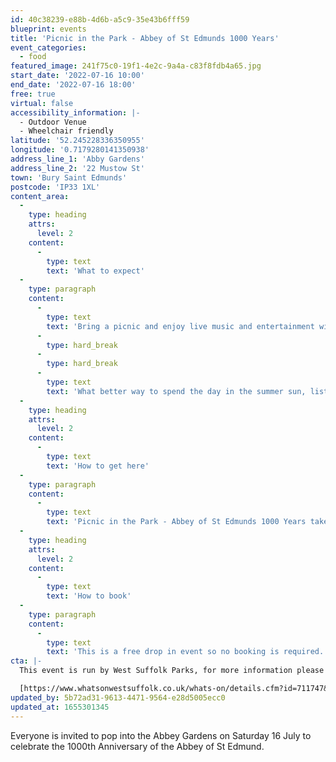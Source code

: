 ```yaml
---
id: 40c38239-e88b-4d6b-a5c9-35e43b6fff59
blueprint: events
title: 'Picnic in the Park - Abbey of St Edmunds 1000 Years'
event_categories:
  - food
featured_image: 241f75c0-19f1-4e2c-9a4a-c83f8fdb4a65.jpg
start_date: '2022-07-16 10:00'
end_date: '2022-07-16 18:00'
free: true
virtual: false
accessibility_information: |-
  - Outdoor Venue
  - Wheelchair friendly
latitude: '52.245228336350955'
longitude: '0.7179280141350938'
address_line_1: 'Abby Gardens'
address_line_2: '22 Mustow St'
town: 'Bury Saint Edmunds'
postcode: 'IP33 1XL'
content_area:
  -
    type: heading
    attrs:
      level: 2
    content:
      -
        type: text
        text: 'What to expect'
  -
    type: paragraph
    content:
      -
        type: text
        text: 'Bring a picnic and enjoy live music and entertainment with local traders and groups in the wonderful Abbey Gardens along with the remains of the Abbey and history of St Edmund.'
      -
        type: hard_break
      -
        type: hard_break
      -
        type: text
        text: 'What better way to spend the day in the summer sun, listening and sharing stories with a bite to eat from food and drink stalls? Starting at 10am, you’ll be able to enjoy a day of enjoyment and festivity with local performers, charities and community groups along with family fun activities, tours of the Abbey and much more.'
  -
    type: heading
    attrs:
      level: 2
    content:
      -
        type: text
        text: 'How to get here'
  -
    type: paragraph
    content:
      -
        type: text
        text: 'Picnic in the Park - Abbey of St Edmunds 1000 Years takes place at Abby Gardens.'
  -
    type: heading
    attrs:
      level: 2
    content:
      -
        type: text
        text: 'How to book'
  -
    type: paragraph
    content:
      -
        type: text
        text: 'This is a free drop in event so no booking is required.'
cta: |-
  This event is run by West Suffolk Parks, for more information please get in touch via:

  [https://www.whatsonwestsuffolk.co.uk/whats-on/details.cfm?id=711747&ins=1005190](https://www.whatsonwestsuffolk.co.uk/whats-on/details.cfm?id=711747&ins=1005190)
updated_by: 5b72ad31-9613-4471-9564-e28d5005ecc0
updated_at: 1655301345
---
```

Everyone is invited to pop into the Abbey Gardens on Saturday 16 July to celebrate the 1000th Anniversary of the Abbey of St Edmund.